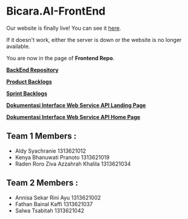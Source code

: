 # Bicara.AI-FrontEnd

Our website is finally live! You can see it [here](http://bicaraai.com/).

If it doesn't work, either the server is down or the website is no longer available.

You are now in the page of **Frontend Repo**.

[**BackEnd Repository**](https://github.com/b0ft/Bicara.AI-BackEnd)

[**Product Backlogs**](https://b0ft.notion.site/b0ft/e39a399da64d4735b4841c51a492407a?v=50a7a88d966f40bbb90b0934a7503e08)

[**Sprint Backlogs**](https://b0ft.notion.site/b0ft/c389b2a9568c4419b87fca046d5e9ff3?v=3dc2e43a251145fbbe7866e6d9a54e72)

[**Dokumentasi Interface Web Service API Landing Page**](https://documenter.getpostman.com/view/19255819/2s8YmSqze2)

[**Dokumentasi Interface Web Service API Home Page**](https://documenter.getpostman.com/view/24216905/2s8YmSqzVE)

## Team 1 Members :

-   Aldy Syachranie 1313621012
-   Kenya Bhanuwati Pranoto 1313621019
-   Raden Roro Ziva Azzahrah Khalila 1313621034

## Team 2 Members :

-   Annisa Sekar Rini Ayu 1313621002
-   Fathan Bainal Kaffi 1313621037
-   Salwa Tsabitah 1313621042
